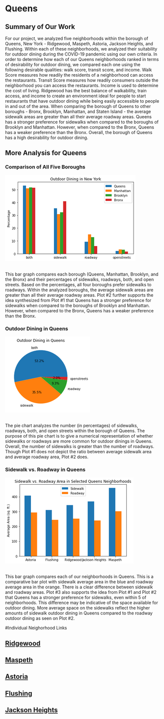 # Queens 

## Summary of Our Work

For our project, we analyzed five neighborhoods within the borough of Queens, New York - Ridgewood, Maspeth, Astoria, Jackson Heights, and Flushing. Within each of these neighborhoods, we analyzed their suitability for outdoor dining during the COVID-19 pandemic using our own criteria. In order to determine how each of our Queens neighborhoods ranked in terms of desirability for outdoor dining, we compared each one using the following desirable qualities: walk score, transit score, and income. Walk Score measures how readily the residents of a neighborhood can access the restaurants. Transit Score measures how readily consumers 
outside the neighborhood you can access the restaurants. Income is used to determine the cost of living. Ridgewood has the best balance of walkability, train access, and income to create an environment ideal for people to start restaurants that have outdoor dining while being easily accessible to people in and out of the area. When comparing the borough of Queens to other boroughs - Bronx, Brooklyn, Manhattan, and Staten Island - the average sidewalk areas are greater than all their average roadway areas. Queens has a stronger preference for sidewalks when compared to the boroughs of Brooklyn and Manhattan. However, when compared to the Bronx, Queens has a weaker preference than the Bronx. Overall, the borough of Queens has a high desirability for outdoor dining.

## More Analysis for Queens

### Comparison of All Five Boroughs 
![alt text](Outdoor_Dining_5.png)

\
This bar graph compares each borough (Queens, Manhattan, Brooklyn, and the Bronx) and their percentages of sidewalks, roadways, both, and open streets. Based on the percentages, all four boroughs prefer sidewalks to roadways. Within the analyzed boroughs, the average sidewalk areas are greater than all their average roadway areas. Plot #2 further supports the idea synthesized from Plot #1 that Queens has a stronger preference for sidewalks when compared to the boroughs of Brooklyn and Manhattan. However, when compared to the Bronx, Queens has a weaker preference than the Bronx. 

### Outdoor Dining in Queens
![alt text](Plot_2.png)

\
The pie chart analyzes the number (in percentages) of sidewalks, roadways, both, and open streets within the borough of Queens. The purpose of this pie chart is to give a numerical representation of whether sidewalks or roadways are more common for outdoor dinings in Queens. Overall, the number of sidewalks is greater than the number of roadways. Though Plot #1 does not depict the ratio between average sidewalk area and average roadway area, Plot #2 does. 

### Sidewalk vs. Roadway in Queens
![alt text](Plot_3.png)

\
This bar graph compares each of our neighborhoods in Queens. This is a comparative bar plot with sidewalk average area in the blue and roadway average area in the orange. There is a clear difference between sidewalk and roadway areas. Plot #3 also supports the idea from Plot #1 and Plot #2 that Queens has a stronger preference for sidewalks, even within 5 of neighborhoods. This difference may be indicative of the space available for outdoor dining. More average space on the sidewalks reflect the higher amounts of sidewalk outdoor dining in Queens compared to the roadway outdoor dining as seen on Plot #2. 

#Individual Neighorhood Links

## [Ridgewood](https://lauren-avilla.github.io/ridgewood)

## [Maspeth](https://NickYaoo.github.io/Maspeth)

## [Astoria](https://two-brain-cells-hard-at-work.github.io/Astoria) 

## [Flushing](https://tszymanski03.github.io/Flushing-Data/)

## [Jackson Heights](https://jonathankogan.github.io/Neighborhood/)


